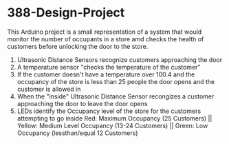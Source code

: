 # 388-Design-Project

This Arduino project is a small representation of a system that would monitor the number of occupants in a store amd checks the health of customers before unlocking the door to the store.

1. Ultrasonic Distance Sensors recognize customers approaching the door
2. A temperature sensor "checks the temperature of the customer"
3. If the customer doesn't have a temperature over 100.4 and the occupancy of the store is less than 25 people the door opens and the customer is allowed in
4. When the "inside" Ultrasonic Distance Sensor recongizes a customer approaching the door to leave the door opens
5. LEDs identify the Occupancy level of the store for the customers attempting to go inside
     Red: Maximum Occupancy (25 Customers) || Yellow: Medium Level Occupancy (13-24 Customers) || Green: Low Occupancy (lessthan/equal 12 Customers) 
